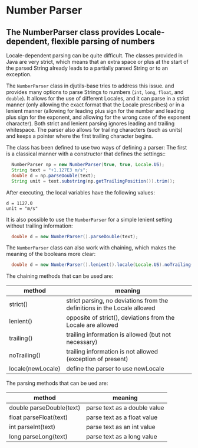 # Number Parser

## The NumberParser class provides Locale-dependent, flexible parsing of numbers

Locale-dependent parsing can be quite difficult. The classes provided in Java are very strict, which means that an extra space or plus at the start of the parsed String already leads to a partially parsed String or to an exception. 

The `NumberParser` class in djutils-base tries to address this issue. and provides many options to parse Strings to numbers (`int`, `long`, `float`, and `double`). It allows for the use of different Locales, and it can parse in a strict manner (only allowing the exact format that the Locale prescribes) or in a lenient manner (allowing for leading plus sign for the number and leading plus sign for the exponent, and allowing for the wrong case of the exponent character). Both strict and lenient parsing ignores leading and trailing whitespace. The parser also allows for trailing characters (such as units) and keeps a pointer where the first trailing character begins.

The class has been defined to use two ways of defining a parser: The first is a classical manner with a constructor that defines the settings::

```java
  NumberParser np = new NumberParser(true, true, Locale.US);
  String text = "+1.127E3 m/s";
  double d = np.parseDouble(text);
  String unit = text.substring(np.getTrailingPosition()).trim();
```

After executing, the local variables have the following values:

```
d = 1127.0
unit = "m/s"
```

It is also possible to use the `NumberParser` for a simple lenient setting without trailing information:

```java
  double d = new NumberParser().parseDouble(text);
```
 
The `NumberParser` class can also work with chaining, which makes the meaning of the booleans more clear:

```java
  double d = new NumberParser().lenient().locale(Locale.US).noTrailing().parseDouble(text);
```

The chaining methods that can be used are:

| method | meaning |
| ----------------- | -------------- |
| strict() | strict parsing, no deviations from the definitions in the Locale allowed |
| lenient() | opposite of strict(), deviations from the Locale are allowed |
| trailing() | trailing information is allowed (but not necessary) |
| noTrailing() | trailing information is not allowed (exception of present) |
| locale(newLocale) | define the parser to use newLocale |

The parsing methods that can be ued are:

| method | meaning |
| ----------------- | -------------- |
| double parseDouble(text) | parse text as a double value |
| float parseFloat(text) | parse text as a float value |
| int parseInt(text) | parse text as an int value |
| long parseLong(text) | parse text as a long value |

